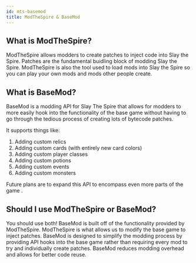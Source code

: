 ```yaml
---
id: mts-basemod
title: ModTheSpire & BaseMod
---
```


## What is ModTheSpire?

ModTheSpire allows modders to create patches to inject code into Slay the Spire. Patches are the fundamental buidling block of modding Slay the Spire. ModTheSpire is also the tool used to load mods into Slay the Spire so you can play your own mods and mods other people create.

## What is BaseMod?

BaseMod is a modding API for Slay The Spire that allows for modders to more easily hook into the functionality of the base game without having to go through the tedious process of creating lots of bytecode patches. 

It supports things like:
1. Adding custom relics
1. Adding custom cards (with entirely new card colors)
1. Adding custom player classes
1. Adding custom potions
1. Adding custom events
1. Adding custom monsters

Future plans are to expand this API to encompass even more parts of the game .

## Should I use ModTheSpire or BaseMod?

You should use both! BaseMod is built off of the functionality provided by ModTheSpire. ModTheSpire is what allows us to modify the base game to inject patches. BaseMod is designed to simplify the modding process by providing API hooks into the base game rather than requiring every mod to try and individually create patches. BaseMod reduces modding overhead and allows for better code reuse.